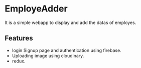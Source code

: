 # EmployeAdder
It is a simple webapp to display and add the datas of employes.
## Features
- login Signup page and authentication using firebase.
- Uploading image using cloudinary.
- redux.
